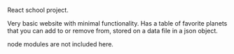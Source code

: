 React school project.

Very basic website with minimal functionality. Has a table of favorite planets that you can add to or remove from, stored on a data file in a json object.

node modules are not included here.
